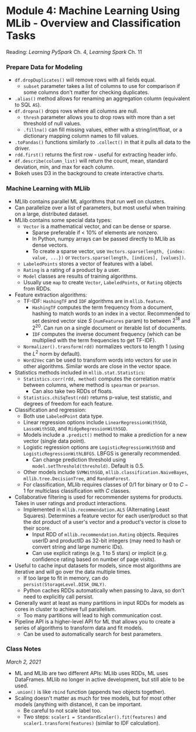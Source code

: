 # Module 4: Machine Learning Using MLib - Overview and Classification Tasks

Reading: *Learning PySpark* Ch. 4, *Learning Spark* Ch. 11

### Prepare Data for Modeling

- `df.dropDuplicates()` will remove rows with all fields equal.
  - `subset` parameter takes a list of columns to use for comparison if some columns don't matter for checking duplicates.
- `.alias()` method allows for renaming an aggregation column (equivalent to SQL `AS`).
- `df.dropna()` drops rows where all columns are null.
  - `thresh` parameter allows you to drop rows with more than a set threshold of null values.
  - `.fillna()` can fill missing values, either with a string/int/float, or a dictionary mapping column names to fill values.
- `.toPandas()` functions similarly to `.collect()` in that it pulls all data to the driver.
- `rdd.first()` returns the first row - useful for extracting header info.
- `df.describe(column_list)` will return the count, mean, standard deviation, min, and max for each column.
- Bokeh uses D3 in the background to create interactive charts.

### Machine Learning with MLlib

- MLlib contains parallel ML algorithms that run well on clusters.
- Can parallelize over a list of parameters, but most useful when training on a large, distributed dataset.
- MLlib contains some special data types:
  - `Vector` is a mathematical vector, and can be dense or sparse.
    - Sparse preferable if < 10% of elements are nonzero.
    - In Python, numpy arrays can be passed directly to MLlib as dense vectors.
    - To create a sparse vector, use `Vectors.sparse(length, {index: value, ...})` or `Vectors.sparse(length, [indices], [values])`.
  - `LabeledPoints` stores a vector of features with a label.
  - `Rating` is a rating of a product by a user.
  - `Model` classes are results of training algorithms.
  - Usually use `map` to create `Vector`, `LabeledPoints`, or `Rating` objects from RDDs.
- Feature extraction algorithms:
  - TF-IDF: `HashingTF` and `IDF` algorithms are in `mllib.feature`.
    - `HashingTF` computes the term frequency from a document, hashing to match words to an index in a vector. Recommended to set desired vector size $S$ (`numFeatures` param) to between $2^{18}$ and $2^{20}$. Can run on a single document or iterable list of documents.
    - `IDF` computes the inverse document frequency (which can be multiplied with the term frequencies to get TF-IDF).
  - `Normalizer().transform(rdd)` normalizes vectors to length 1 (using the $L^2$ norm by default).
  - `Word2Vec` can be used to transform words into vectors for use in other algorithms. Similar words are close in the vector space.
- Statistics methods included in `mllib.stat.Statistics`:
  - `Statistics.corr(rdd, method)` computes the correlation matrix between columns, where method is `spearman` or `pearson`.
    - Can also take two RDDs of floats.
  - `Statistics.chiSqTest(rdd)` returns p-value, test statistic, and degrees of freedom for each feature.
- Classification and regression:
  - Both use `LabeledPoint` data type.
  - Linear regression options include `LinearRegressionWithSGD`, `LassoWithSGD`, and `RidgeRegressionWithSGD`.
  - Models include a `.predict()` method to make a prediction for a new vector (single data point).
  - Logistic regression options are `LogisticRegressionWithSGD` and `LogisticRegressionWithLBFGS`. LBFGS is generally recommended.
    - Can change prediction threshold using `model.setThreshold(threshold)`. Default is 0.5.
  - Other models include `SVMWithSGD`, `mllib.classification.NaiveBayes`, `mllib.tree.DecisionTree`, and `RandomForest`.
  - For classification, MLlib requires classes of 0/1 for binary or 0 to $C-1$ for multiclass classification with $C$ classes.
- Collaborative filtering is used for recommender systems for products. Takes in user ratings and product interactions.
  - Implemented in `mllib.recommendation.ALS` (Alternating Least Squares). Determines a feature vector for each user/product so that the dot product of a user's vector and a product's vector is close to their score.
    - Input RDD of `mllib.recommendation.Rating` objects. Requires userID and productID as 32-bit integers (may need to hash or convert string and large numeric IDs).
    - Can use explicit ratings (e.g. 1 to 5 stars) or implicit (e.g. confidence rating based on number of page visits).
- Useful to cache input datasets for models, since most algorithms are iterative and will go over the data multiple times.
  - If too large to fit in memory, can do `persist(StorageLevel.DISK_ONLY)`.
  - Python caches RDDs automatically when passing to Java, so don't need to explicitly call persist.
- Generally want at least as many partitions in input RDDs for models as cores in cluster to achieve full parallelism.
  - Too many partitions will lead to high communication cost.
- Pipeline API is a higher-level API for ML that allows you to create a series of algorithms to transform data and fit models.
  - Can be used to automatically search for best parameters.

### Class Notes

*March 2, 2021*

- ML and MLlib are two different APIs: MLlib uses RDDs, ML uses DataFrames. MLlib no longer in active development, but still able to be used.
- `.union()` is like `rbind` function (appends two objects together).
- Scaling doesn't matter as much for tree models, but for most other models (anything with distance), it can be important.
  - Be careful to not scale label too.
  - Two steps: `scaler1 = StandardScaler().fit(features)` and `scaler1.transform(features)` (similar to IDF calculation).